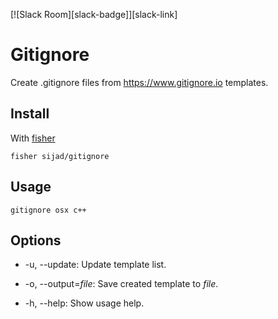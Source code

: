 [fisher]: https://github.com/jorgebucaran/fisher
[gitignore.io]: https://gitignore.io

[![Slack Room][slack-badge]][slack-link]

# Gitignore

Create .gitignore files from <https://www.gitignore.io> templates.

## Install

With [fisher]

```
fisher sijad/gitignore
```

## Usage

```fish
gitignore osx c++
```

## Options

* -u, --update:
    Update template list.

* -o, --output=*file*:
    Save created template to *file*.

* -h, --help:
    Show usage help.
